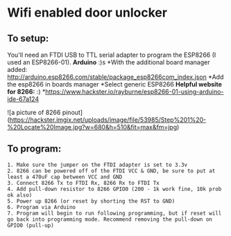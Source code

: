# Wifi enabled door unlocker

## To setup:

You'll need an FTDI USB to TTL serial adapter to program the ESP8266 (I used an ESP8266-01).
**Arduino** :)s
	*With the additional board manager added: http://arduino.esp8266.com/stable/package_esp8266com_index.json
	*Add the esp8266 in boards manager
	*Select generic ESP8266
**Helpful website for 8266:** :)
	*https://www.hackster.io/rayburne/esp8266-01-using-arduino-ide-67a124

![a picture of 8266 pinout]
(https://hackster.imgix.net/uploads/image/file/53985/Step%201%20-%20Locate%20Image.jpg?w=680&h=510&fit=max&fm=jpg)

## To program:

	1. Make sure the jumper on the FTDI adapter is set to 3.3v
	2. 8266 can be powered off of the FTDI VCC & GND, be sure to put at least a 470uF cap between VCC and GND
	3. Connect 8266 Tx to FTDI Rx, 8266 Rx to FTDI Tx
	4. Add pull-down resistor to 8266 GPIO0 (200 - 1k work fine, 10k prob ok also)
	5. Power up 8266 (or reset by shorting the RST to GND)
	6. Program via Arduino
	7. Program will begin to run following programming, but if reset will go back into programming mode. Recommend removing the pull-down on GPIO0 (pull-up)